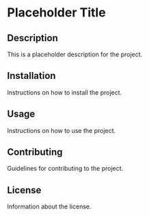 # Placeholder Title

## Description
This is a placeholder description for the project.

## Installation
Instructions on how to install the project.

## Usage
Instructions on how to use the project.

## Contributing
Guidelines for contributing to the project.

## License
Information about the license.